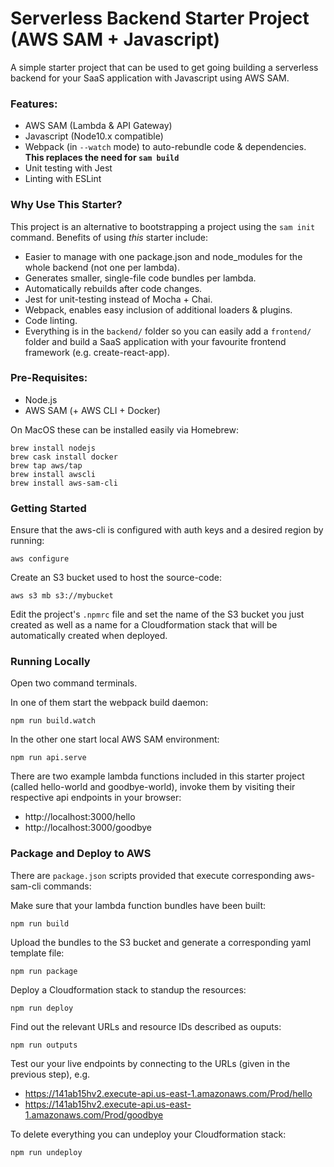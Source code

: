 # Serverless Backend Starter Project (AWS SAM + Javascript)

A simple starter project that can be used to get going building a serverless backend for your SaaS application with Javascript using AWS SAM.

### Features:

* AWS SAM (Lambda & API Gateway)
* Javascript (Node10.x compatible)
* Webpack (in `--watch` mode) to auto-rebundle code & dependencies. __This replaces the need for `sam build`__
* Unit testing with Jest
* Linting with ESLint

### Why Use This Starter?

This project is an alternative to bootstrapping a project using the `sam init` command. Benefits of using _this_ starter include:

* Easier to manage with one package.json and node_modules for the whole backend (not one per lambda).
* Generates smaller, single-file code bundles per lambda.
* Automatically rebuilds after code changes.
* Jest for unit-testing instead of Mocha + Chai.
* Webpack, enables easy inclusion of additional loaders & plugins.
* Code linting.
* Everything is in the `backend/` folder so you can easily add a `frontend/` folder and build a SaaS application with your favourite frontend framework (e.g. create-react-app).


### Pre-Requisites:
* Node.js
* AWS SAM (+ AWS CLI + Docker)

On MacOS these can be installed easily via Homebrew:

```
brew install nodejs
brew cask install docker
brew tap aws/tap
brew install awscli
brew install aws-sam-cli
```

### Getting Started

Ensure that the aws-cli is configured with auth keys and a desired region by running:

```
aws configure
```

Create an S3 bucket used to host the source-code:

```
aws s3 mb s3://mybucket
```

Edit the project's `.npmrc` file and set the name of the S3 bucket you just created as well as a name for a Cloudformation stack that will be automatically created when deployed.

### Running Locally

Open two command terminals.

In one of them start the webpack build daemon:

```
npm run build.watch
```

In the other one start local AWS SAM environment:

```
npm run api.serve
```

There are two example lambda functions included in this starter project (called hello-world and goodbye-world), invoke them by visiting their respective api endpoints in your browser:

* http://localhost:3000/hello
* http://localhost:3000/goodbye


### Package and Deploy to AWS

There are `package.json` scripts provided that execute corresponding aws-sam-cli commands:

Make sure that your lambda function bundles have been built:
```
npm run build
```

Upload the bundles to the S3 bucket and generate a corresponding yaml template file:
```
npm run package
```

Deploy a Cloudformation stack to standup the resources:
```
npm run deploy
```

Find out the relevant URLs and resource IDs described as ouputs:
```
npm run outputs
```

Test our your live endpoints by connecting to the URLs (given in the previous step), e.g.

* https://141ab15hv2.execute-api.us-east-1.amazonaws.com/Prod/hello
* https://141ab15hv2.execute-api.us-east-1.amazonaws.com/Prod/goodbye

To delete everything you can undeploy your Cloudformation stack:
```
npm run undeploy
```